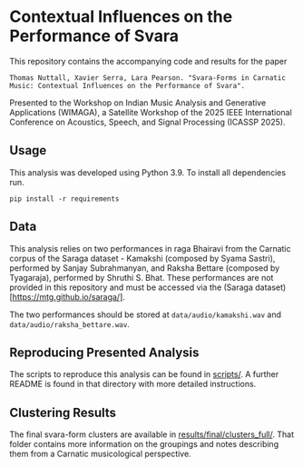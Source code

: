 # Contextual Influences on the Performance of Svara

This repository contains the accompanying code and results for the paper

```
Thomas Nuttall, Xavier Serra, Lara Pearson. "Svara-Forms in Carnatic Music: Contextual Influences on the Performance of Svara".
```

Presented to the Workshop on Indian Music Analysis and Generative Applications (WIMAGA), a Satellite Workshop of the 2025 IEEE International Conference on Acoustics, Speech, and Signal Processing (ICASSP 2025).

## Usage

This analysis was developed using Python 3.9. To install all dependencies run.

`pip install -r requirements`

## Data
This analysis relies on two performances in raga Bhairavi from the Carnatic corpus of the Saraga dataset - Kamakshi (composed by Syama Sastri), performed by Sanjay Subrahmanyan, and Raksha Bettare (composed by Tyagaraja), performed by Shruthi S. Bhat. These performances are not provided in this repository and must be accessed via the (Saraga dataset)[https://mtg.github.io/saraga/]. 

The two performances should be stored at `data/audio/kamakshi.wav` and `data/audio/raksha_bettare.wav`.

## Reproducing Presented Analysis

The scripts to reproduce this analysis can be found in [scripts/](scripts/). A further README is found in that directory with more detailed instructions.

## Clustering Results

The final svara-form clusters are available in [results/final/clusters_full/](results/final/clusters_full/). That folder contains more information on the groupings and notes describing them from a Carnatic musicological perspective.